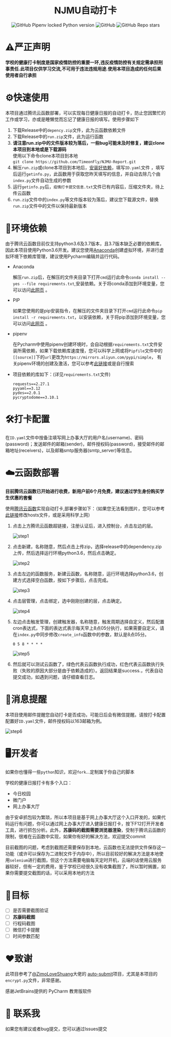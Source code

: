 <div style="text-align: center;">
    <h1>NJMU自动打卡</h1>
</div>

<div style="text-align: center;">
    <img alt="GitHub Pipenv locked Python version" src="https://img.shields.io/github/pipenv/locked/python-version/TimeonFly/NJMU-Report?style=flat-square">
    <img alt="GitHub" src="https://img.shields.io/github/license/TimeonFly/NJMU-Report?style=flat-square">
    <img alt="GitHub Repo stars" src="https://img.shields.io/github/stars/TimeonFly/NJMU-Report?style=flat-square">
</div>

# ⚠️严正声明
**学校的健康打卡制度是国家疫情防控的重要一环,违反疫情防控有关规定需承担刑事责任.此项目仅供学习交流,不可用于违法违规用途.使用本项目造成的任何后果使用者自行承担**

# ⚙️快速使用

本项目通过腾讯云函数部署，可以实现每日健康日报的自动打卡，防止您因繁忙的工作或学习，亦或是睡懒觉而忘记了健康日报的填写。使用步骤如下
1. 下载Release中的`depency.zip`文件，此为云函数依赖文件
2. 下载Release中的`run.zip`文件，此为运行函数
3. **请注意run.zip中的文件版本较为落后，一些bug可能未及时修复，建议clone本项目到本地或是下载源码**<br>
使用以下命令clone本项目到本地<br>
````git clone https://github.com/TimeonFly/NJMU-Report.git````
4. 解压`run.zip`或clone本项目到本地后，[安装好依赖](#setup)，填写`ID.yaml`文件 ，填写后运行`getinfo.py`，此函数用于获取您昨天填写的信息，并自动去除几个由`index.py`文件自动生成的参数
5. 运行`getinfo.py`后，`疫情打卡提交信息.txt`文件已有内容后，压缩文件夹，待上传云函数
6. `run.zip`文件中的`index.py`等文件版本较为落后，建议您下载源文件，替换`run.zip`文件中的文件以保持最新版本

# 🧩环境依赖

由于腾讯云函数目前仅支持python3.6及3.7版本，且3.7版本缺乏必要的依赖库，因此本项目使用Python3.6开发。建议您使用[Anaconda](https://www.anaconda.com)创建虚拟环境，并进行虚拟环境下依赖库管理，建议使用Pycharm编辑并运行代码。

- Anaconda

    解压`run.zip`后，在解压的文件夹目录下打开`cmd`运行此命令`conda install --yes --file requirements.txt`,<span id=setup>安装依赖</span>。关于将conda添加到环境变量，您可以访问[此网页](https://blog.csdn.net/Python_Smily/article/details/105993200) 。
- PIP
  
    如果您使用的是pip安装指令，在解压的文件夹目录下打开`cmd`运行此命令`pip install -r requirements.txt`，以安装依赖，关于将pip添加到环境变量，您可以访问[此网页](https://blog.csdn.net/NY_YN/article/details/111462947) 。
- pipenv

    在Pycharm中使用pipenv创建环境时，会自动根据`requirements.txt`文件安装所需依赖，如果下载依赖库速度慢，您可以科学上网或将`Pipfile`文件中的`[[source]]`下的`url`更改为`https://mirrors.aliyun.com/pypi/simple`，
有关pipenv环境的创建及激活，您可以参考[此链接](https://zhuanlan.zhihu.com/p/37581807 )或是自行搜索

- 项目依赖的库如下：(详见`requirements.txt`文件)

   ```
   requests==2.27.1
   pyyaml==3.12
   pydes==2.0.1
   pycryptodome==3.10.1
   ```
# 🛠️打卡配置
在`ID.yaml`文件中按备注填写网上办事大厅的用户名(username)、密码(password)；发送邮件的邮箱(sender)，邮件授权码(password)，接受邮件的邮箱地址(receivers)，以及邮箱smtp服务器(smtp_server)等信息。

# ☁️云函数部署
**目前腾讯云函数已开始进行收费，新用户前6个月免费，建议通过学生身份购买学生优惠的套餐**

使用[腾讯云函数](https://cloud.tencent.com/product/scf '腾讯云函数')实现自动打卡,部署步骤如下：（如果您无法看到图片，您可以参考[此链接](https://zhuanlan.zhihu.com/p/139219691 '')修改hosts文件，或是采用科学上网）
    
1. 点击上方腾讯云函数超链接，注册认证后，进入控制台，点击左边的层。

    ![step1](https://github.com/TimeonFly/NJMU-Report/blob/master/images/1.png)

2. 点击新建，名称随意，然后点击上传zip，选择release中的dependency.zip上传，然后选择运行环境python3.6，然后点击确定。

    ![step2](https://github.com/TimeonFly/NJMU-Report/blob/master/images/2.png)
3. 点击左边的函数服务，新建云函数，名称随意，运行环境选择python3.6，创建方式选择空白函数，按如下步骤后，点击完成。

    ![step3](https://github.com/TimeonFly/NJMU-Report/blob/master/images/3.png)
4. 点击层管理，点击绑定，选中刚刚创建的层，点击确定。

    ![step4](https://github.com/TimeonFly/NJMU-Report/blob/master/images/4.png)
5. 左边点击触发管理，创建触发器，名称随意，触发周期选择自定义，然后配置cron表达式，下面的表达式表示每天早上8点05分执行，如果需要自定义，请在`index.py`中同步修改`create_info`函数中的参数，默认是8点05分。
   
   `0 5 8 * * * *`
   
    ![step5](https://github.com/TimeonFly/NJMU-Report/blob/master/images/5.png)
6. 然后就可以测试云函数了，绿色代表云函数执行成功，红色代表云函数执行失败（失败的原因大部分是由于依赖造成的）。返回结果是success.，代表自动提交成功，如遇到问题，请仔细查看日志。
# 📰消息提醒
本项目使用邮件提醒您自动打卡是否成功，可能日后会有微信提醒。请按打卡配置配置好`ID.yaml`文件，邮件授权码以163邮箱为例。

   ![step6](https://github.com/TimeonFly/NJMU-Report/blob/master/images/6.png)

# 🖥️开发者

如果你也懂得一些`python`知识，欢迎`fork`...定制属于你自己的脚本

学校的健康日报打卡有多个入口：

- 今日校园
- 微门户
- 网上办事大厅

由于安卓抓包较为繁琐，所以本项目是基于网上办事大厅这个入口开发的，如果代码运行有问题，你可以通过网上办事大厅进入健康日报打卡，按下F12打开开发者工具，进行抓包分析。此外，**苏康码的截图需要浏览器渲染**，受制于腾讯云函数的限制，很难在云函数中实现，如果你有好的解决方法，欢迎提交commit

目前截图的问题，考虑到截图还需要保存到本地，云函数也无法提供文件保存这一功能（或许可以保存为二进制文件于内存中），所以目前较好的解决方法是本地使用`selenium`进行截图，但这个方法需要电脑每天定时开机，云端的话使用云服务器较好，但有一定的费用，鉴于学校已经很久没有收集截图了，所以暂时搁置，如果你需要提交截图的话，可以采用本地的方法
# 🎯目标

- [ ] 是否需要截图验证
- [ ] **苏康码截图**
- [ ] 行程码截图
- [ ] 微信打卡提醒
- [ ] 时间参数匹配
# ❤️致谢
此项目参考了[@ZimoLoveShuang](https://github.com/ZimoLoveShuang 'ZimoLoveShuang')大佬的 [auto-submit](https://github.com/ZimoLoveShuang/auto-submit 'auto-submit')项目，尤其是本项目的`encrypt.py`文件，非常感谢。

感谢JetBrains提供的 PyCharm 教育版软件

# 📨  联系我
如果您有建议或者bug提交，您可以通过Issues提交
